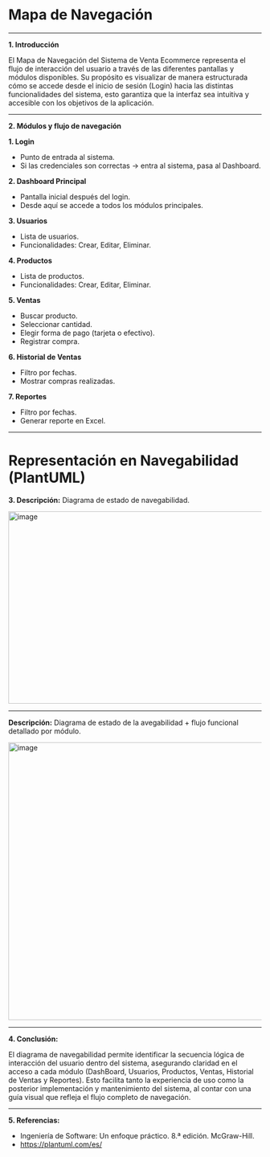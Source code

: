 # Mapa de Navegación
---

**1. Introducción**

El Mapa de Navegación del Sistema de Venta Ecommerce representa el flujo de interacción del usuario a través de las diferentes pantallas y módulos disponibles. Su propósito es visualizar de manera estructurada cómo se accede desde el inicio de sesión (Login) hacia las distintas funcionalidades del sistema, esto garantiza que la interfaz sea intuitiva y accesible con los objetivos de la aplicación.

---

**2. Módulos y flujo de navegación**

**1. Login**
  - Punto de entrada al sistema.
  - Si las credenciales son correctas → entra al sistema, pasa al Dashboard.


**2. Dashboard Principal**
  - Pantalla inicial después del login.
  - Desde aquí se accede a todos los módulos principales.

  
**3. Usuarios**
  - Lista de usuarios.
  - Funcionalidades: Crear, Editar, Eliminar.


**4. Productos**
  - Lista de productos.
  - Funcionalidades: Crear, Editar, Eliminar.


**5. Ventas**
  - Buscar producto.
  - Seleccionar cantidad.
  - Elegir forma de pago (tarjeta o efectivo).
  - Registrar compra.


**6. Historial de Ventas**
  - Filtro por fechas.
  - Mostrar compras realizadas.


**7. Reportes**
  - Filtro por fechas.
  - Generar reporte en Excel.


---


# Representación en Navegabilidad (PlantUML)

**3. Descripción:** Diagrama de estado de navegabilidad.



<img width="627" height="383" alt="image" src="https://github.com/user-attachments/assets/43f02689-ac4b-4e73-8144-903b862d5e68" />

---

**Descripción:** Diagrama de estado de la avegabilidad + flujo funcional detallado por módulo.


<img width="607" height="553" alt="image" src="https://github.com/user-attachments/assets/d3ecef6a-2c4b-4dda-9288-882d1f36f192" />


---


**4. Conclusión:**

El diagrama de navegabilidad permite identificar la secuencia lógica de interacción del usuario dentro del sistema, asegurando claridad en el acceso a cada módulo (DashBoard, Usuarios, Productos, Ventas, Historial de Ventas y Reportes). Esto facilita tanto la experiencia de uso como la posterior implementación y mantenimiento del sistema, al contar con una guía visual que refleja el flujo completo de navegación.

---

**5. Referencias:**

- Ingeniería de Software: Un enfoque práctico. 8.ª edición. McGraw-Hill.
- https://plantuml.com/es/
